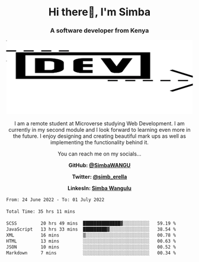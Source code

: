 
<h1 align="center"> Hi there👋, I'm Simba</h1>
<h3 align="center">A software developer from Kenya</h3>

<img src="/arrow-svgrepo-com.svg" margin="auto" width="100%" height="200px">


<p align="center">I am a remote student at Microverse studying Web Development. I am currently in my second module and I look forward to learning even more in the future. I enjoy designing and creating beautiful mark ups as well as implementing the functionality behind it.</p>

<p align="center">You can reach me on my socials... </p>

<div align="center">

__<p>  GitHub: [@SimbaWANGU](https://github.com/SimbaWANGU)__  </p>
__<p> Twitter: [@simb_erella](https://twitter.com/simb_erella)__ </p>
__<p> LinkesIn: [Simba Wangulu](https://www.linkedin.com/in/simba-wangulu/)__ </p>

</div>

<!--START_SECTION:waka-->

```text
From: 24 June 2022 - To: 01 July 2022

Total Time: 35 hrs 11 mins

SCSS         20 hrs 49 mins  ██████████████▓░░░░░░░░░░   59.19 %
JavaScript   13 hrs 33 mins  █████████▓░░░░░░░░░░░░░░░   38.54 %
XML          16 mins         ▒░░░░░░░░░░░░░░░░░░░░░░░░   00.78 %
HTML         13 mins         ░░░░░░░░░░░░░░░░░░░░░░░░░   00.63 %
JSON         10 mins         ░░░░░░░░░░░░░░░░░░░░░░░░░   00.52 %
Markdown     7 mins          ░░░░░░░░░░░░░░░░░░░░░░░░░   00.34 %
```

<!--END_SECTION:waka-->
